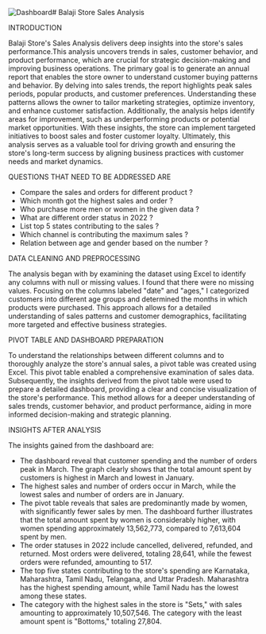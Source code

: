 ![Dashboard](https://github.com/SHRIYAKANCHAN/Excel_Project/assets/159183094/fce0d30b-ade2-4fb6-9ad8-59233ff39937)# Balaji Store Sales Analysis 

INTRODUCTION

Balaji Store's Sales Analysis delivers deep insights into the store's sales performance.This analysis uncovers trends in sales, customer behavior, and product performance, which are crucial for strategic decision-making and improving business operations. The primary goal is to generate an annual report that enables the store owner to understand customer buying patterns and behavior. By delving into sales trends, the report highlights peak sales periods, popular products, and customer preferences. Understanding these patterns allows the owner to tailor marketing strategies, optimize inventory, and enhance customer satisfaction. Additionally, the analysis helps identify areas for improvement, such as underperforming products or potential market opportunities. With these insights, the store can implement targeted initiatives to boost sales and foster customer loyalty. Ultimately, this analysis serves as a valuable tool for driving growth and ensuring the store's long-term success by aligning business practices with customer needs and market dynamics.

QUESTIONS THAT NEED TO BE ADDRESSED ARE

* Compare the sales and orders for different product ?
* Which month got the highest sales and order ?
* Who purchase more men or women in the given data ?
* What are different order status in 2022 ?
* List top 5 states contributing to the sales ?
* Which channel is contributing the maximum sales ?
* Relation between age and gender based on the number ?
  
DATA CLEANING AND PREPROCESSING

The analysis began with by examining the dataset using Excel to identify any columns with null or missing values. I found that there were no missing values. Focusing on the columns labeled "date" and "ages," I categorized customers into different age groups and determined the months in which products were purchased. This approach allows for a detailed understanding of sales patterns and customer demographics, facilitating more targeted and effective business strategies.

PIVOT TABLE AND DASHBOARD PREPARATION

To understand the relationships between different columns and to thoroughly analyze the store's annual sales, a pivot table was created using Excel. This pivot table enabled a comprehensive examination of sales data. Subsequently, the insights derived from the pivot table were used to prepare a detailed dashboard, providing a clear and concise visualization of the store's performance. This method allows for a deeper understanding of sales trends, customer behavior, and product performance, aiding in more informed decision-making and strategic planning.

INSIGHTS AFTER ANALYSIS

The insights gained from the dashboard are:
* The dashboard reveal that customer spending and the number of orders peak in March. The graph clearly shows that the total amount spent by customers is highest in March and lowest in January.
* The highest sales and number of orders occur in March, while the lowest sales and number of orders are in January.
* The pivot table reveals that sales are predominantly made by women, with significantly fewer sales by men. The dashboard further illustrates that the total amount spent by women is considerably higher, with 
  women spending approximately 13,562,773, compared to 7,613,604 spent by men.
* The order statuses in 2022 include cancelled, delivered, refunded, and returned. Most orders were delivered, totaling 28,641, while the fewest orders were refunded, amounting to 517.
* The top five states contributing to the store's spending are Karnataka, Maharashtra, Tamil Nadu, Telangana, and Uttar Pradesh. Maharashtra has the highest spending amount, while Tamil Nadu has the lowest among 
  these states.
* The category with the highest sales in the store is "Sets," with sales amounting to approximately 10,507,546. The category with the least amount spent is "Bottoms," totaling 27,804.



